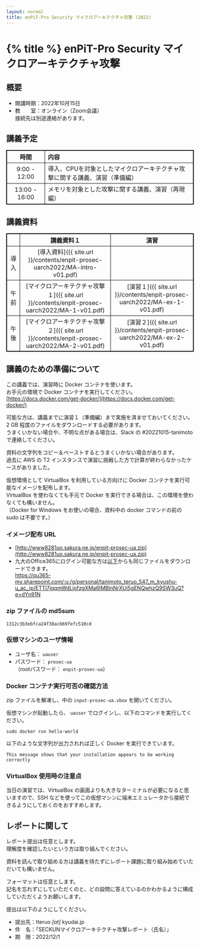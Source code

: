 ```yaml
---
layout: normal
title: enPiT-Pro Security マイクロアーキテクチャ攻撃 (2022)
---
```


<style>
table, th, td {
  border: 1px solid black;
  border-collapse: collapse;
}
</style>

# {% title %} enPiT-Pro Security マイクロアーキテクチャ攻撃

## 概要

- 開講時期：2022年10月15日
- 教　　室：オンライン（Zoom会議）  
  接続先は別途連絡があります。

## 講義予定

|時間|内容|
|:--:|:---|
| 9:00 - 12:00|導入、CPUを対象としたマイクロアーキテクチャ攻撃に関する講義、演習（準備編）|
|13:00 - 16:00|メモリを対象とした攻撃に関する講義、演習（再現編）|

## 講義資料

||講義資料１|演習|
|:-:|:-:|:-:|
|導入|[導入資料]({{ site.url }}/contents/enpit-prosec-uarch2022/MA-intro-v01.pdf)||
|午前|[マイクロアーキテクチャ攻撃１]({{ site.url }}/contents/enpit-prosec-uarch2022/MA-1-v01.pdf)|[演習１]({{ site.url }}/contents/enpit-prosec-uarch2022/MA-ex-1-v01.pdf)|
|午後|[マイクロアーキテクチャ攻撃２]({{ site.url }}/contents/enpit-prosec-uarch2022/MA-2-v01.pdf)|[演習２]({{ site.url }}/contents/enpit-prosec-uarch2022/MA-ex-2-v01.pdf)|

## 講義のための準備について
この講義では、演習時に Docker コンテナを使います。  
お手元の環境で Docker コンテナを実行してください。  
[https://docs.docker.com/get-docker/](https://docs.docker.com/get-docker/)

可能な方は、講義までに演習１（準備編）まで実施を済ませておいてください。  
2 GB 程度のファイルをダウンロードする必要があります。  
うまくいかない場合や、不明な点がある場合は、Slack の #20221015-tanimoto で連絡してください。

資料の文字列をコピー＆ペーストするとうまくいかない場合があります。  
過去に AWS の T2 インスタンスで演習に挑戦した方で計算が終わらなかったケースがありました。

仮想環境として VirtualBox を利用している方向けに Docker コンテナを実行可能なイメージを配布します。  
VirtualBox を使わなくても手元で Docker を実行できる場合は、この環境を使わなくても構いません。  
（Docker for Windows をお使いの場合、資料中の docker コマンドの前の sudo は不要です。）

### イメージ配布 URL
- [http://www8281uo.sakura.ne.jp/enpit-prosec-ua.zip](http://www8281uo.sakura.ne.jp/enpit-prosec-ua.zip)
- 九大のOffice365にログイン可能な方は[以下](https://qu365-my.sharepoint.com/:u:/g/personal/tanimoto_teruo_547_m_kyushu-u_ac_jp/ETTl7jqqmWdLjofzgXMa6IMBlnNrXUi5gENQwhzQ9SW3uQ?e=dYn91N)からも同じファイルをダウンロードできます。  
  https://qu365-my.sharepoint.com/:u:/g/personal/tanimoto_teruo_547_m_kyushu-u_ac_jp/ETTl7jqqmWdLjofzgXMa6IMBlnNrXUi5gENQwhzQ9SW3uQ?e=dYn91N

### zip ファイルの md5sum
``` 
1312c3b3ebfca24f38acb69fefc510cd
```

### 仮想マシンのユーザ情報
- ユーザ名： `uauser`
- パスワード： `prosec-ua`  
  （rootパスワード： `enpit-prosec-ua`）

### Docker コンテナ実行可否の確認方法
zip ファイルを解凍し、中の `input-prosec-ua.vbox` を開いてください。

仮想マシンが起動したら、 `uauser` でログインし、以下のコマンドを実行してください。
```
sudo docker run hello-world
```

以下のような文字列が出力されれば正しく Docker を実行できています。
```
This message shows that your installation appears to be working correctly
```

### VirtualBox 使用時の注意点
当日の演習では、VirtualBox の画面よりも大きなターミナルが必要になると思いますので、SSH などを使ってこの仮想マシンに端末エミュレータから接続できるようにしておくのをおすすめします。

## レポートに関して
レポート提出は任意とします。  
理解度を確認したいという方は取り組んでください。

資料を読んで取り組める方は講義を待たずにレポート課題に取り組み始めていただいても構いません。  

フォーマットは任意とします。  
記名を忘れずにしていただくのと、どの設問に答えているのかわかるように構成していただくようお願いします。

提出は以下のようにしてください。
- 提出先：tteruo _[at]_ kyudai.jp
- 件　名：「SECKUNマイクロアーキテクチャ攻撃レポート（氏名）」
- 期　限：2022/12/1

